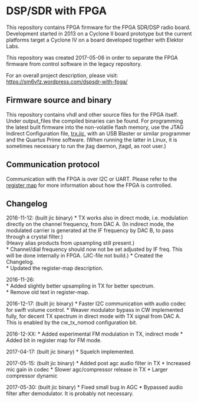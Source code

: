 # DSP/SDR with FPGA

This repository contains FPGA firmware for the FPGA SDR/DSP radio board.
Development started in 2013 on a Cyclone II board prototype but the current platforms target a Cyclone IV on a board developed together with Elektor Labs.

This repository was created 2017-05-06 in order to separate the FPGA firmware from control software in the legacy repository.

For an overall project description, please visit: https://sm6vfz.wordpress.com/dspsdr-with-fpga/

## Firmware source and binary

This repository contains vhdl and other source files for the FPGA itself. Under output_files the compiled binaries can be found. For programming the latest built firmware into the non-volatile flash memory, use the JTAG Indirect Configuration file, [trx.jic](fpga/output_files/trx.jic), with an USB Blaster or similar programmer and the Quartus Prime software. (When running the latter in Linux, it is sometimes necessary to run the jtag daemon, jtagd, as root user.) 

## Communication protocol

Communication with the FPGA is over I2C or UART.
Please refer to the [register map](/docs/register-map.org) for more information about how the FPGA is controlled.

## Changelog

2016-11-12: (built jic binary)
	* TX works also in direct mode, i.e. modulation directly on the channel frequency, from DAC A. (In indirect mode, the modulated carrier is generated at the IF frequency by DAC B, to pass through a crystal filter.)  
	(Heavy alias products from upsampling still present.)  
	* Channel/dial frequency should now not be set adjusted by IF freq. This will be done internally in FPGA. (JIC-file not build.)
	* Created the Changelog.  
	* Updated the register-map description.  
	
2016-11-26:  
	* Added slightly better upsampling in TX for better spectrum.  
	* Remove old text in register-map.  

2016-12-17: (built jic binary)
	* Faster I2C communication with audio codec for swift volume control.
	* Weaver modulator bypass in CW implemented fully, for decent TX spectrum in direct mode with TX signal from DAC A. This is enabled by the cw_tx_nomod configuration bit.

2016-12-XX: 
	* Added experimental FM modulation in TX, indirect mode
	* Added bit in register map for FM mode.

2017-04-17: (built jic binary)
	* Squelch implemented.

2017-05-15: (built jic binary)
	* Added post agc audio filter in TX
	* Increased mic gain in codec
	* Slower agc/compressor release in TX
	* Larger compressor dynamic

2017-05-30: (built jic binary)
	* Fixed small bug in AGC
	* Bypassed audio filter after demodulator. It is probably not necessary.

